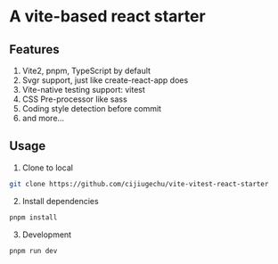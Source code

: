 # A vite-based react starter

## Features
1. Vite2, pnpm, TypeScript by default
2. Svgr support, just like create-react-app does
3. Vite-native testing support: vitest
4. CSS Pre-processor like sass
5. Coding style detection before commit
6. and more...

## Usage
1. Clone to local
```bash
git clone https://github.com/cijiugechu/vite-vitest-react-starter
```
2. Install dependencies
```bash
pnpm install
```
3. Development
```bash
pnpm run dev
```
